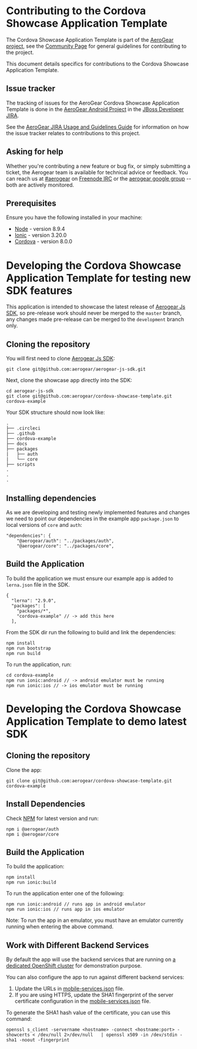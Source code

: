 # Contributing to the Cordova Showcase Application Template

The Cordova Showcase Application Template is part of the [AeroGear project](https://aerogear.org/), see the [Community Page](https://aerogear.org/community) for general guidelines for contributing to the project.

This document details specifics for contributions to the Cordova Showcase Application Template.

## Issue tracker

The tracking of issues for the AeroGear Cordova Showcase Application Template is done in the [AeroGear Android Project](https://issues.jboss.org/projects/AEROGEAR/issues) in the [JBoss Developer JIRA](https://issues.jboss.org).

See the [AeroGear JIRA Usage and Guidelines Guide](https://aerogear.org/docs/guides/JIRAUsage/) for information on how the issue tracker relates to contributions to this project.

## Asking for help

Whether you're contributing a new feature or bug fix, or simply submitting a
ticket, the Aerogear team is available for technical advice or feedback. 
You can reach us at [#aerogear](ircs://chat.freenode.net:6697/aerogear) on [Freenode IRC](https://freenode.net/) or the 
[aerogear google group](https://groups.google.com/forum/#!forum/aerogear)
-- both are actively monitored.

## Prerequisites

Ensure you have the following installed in your machine:

- [Node](https://nodejs.org/en/) - version 8.9.4
- [Ionic](https://ionicframework.com/) - version 3.20.0
- [Cordova](https://cordova.apache.org/) - version 8.0.0


# Developing the Cordova Showcase Application Template for testing new SDK features
This application is intended to showcase the latest release of [Aerogear Js SDK](https://github.com/aerogear/aerogear-js-sdk), so pre-release work should never be merged to the `master` branch, any changes made pre-release can be merged to the `development` branch only.

## Cloning the repository
You will first need to clone [Aerogear Js SDK](https://github.com/aerogear/aerogear-js-sdk):
```
git clone git@github.com:aerogear/aerogear-js-sdk.git
```
Next, clone the showcase app directly into the SDK:
```
cd aerogear-js-sdk
git clone git@github.com:aerogear/cordova-showcase-template.git cordova-example
```
Your SDK structure should now look like:
```
.
├── .circleci
├── .github
├── cordova-example 
├── docs
├── packages
|   ├── auth
|   └── core
├── scripts
.
.
.
```
## Installing dependencies
As we are developing and testing newly implemented features and changes we need to point our dependencies in the example app `package.json` to local versions of `core` and `auth`:

```
"dependencies": {		    
    "@aerogear/auth": "../packages/auth",		 
    "@aerogear/core": "../packages/core",
```

## Build the Application
To build the application we must ensure our example app is added to `lerna.json` file in the SDK.
```
{
  "lerna": "2.9.0",
  "packages": [
    "packages/*",
    "cordova-example" // -> add this here
  ],
```
From the SDK dir run the following to build and link the dependencies:
```
npm install
npm run bootstrap
npm run build
```
To run the application, run:
```
cd cordova-example
npm run ionic:android // -> android emulator must be running
npm run ionic:ios // -> ios emulator must be running
```

# Developing the Cordova Showcase Application Template to demo latest SDK

## Cloning the repository 
Clone the app:
```
git clone git@github.com:aerogear/cordova-showcase-template.git cordova-example
```

## Install Dependencies
Check [NPM](https://www.npmjs.com/org/aerogear) for latest version and run:
```
npm i @aerogear/auth
npm i @aerogear/core
```

## Build the Application
To build the application:
```
npm install
npm run ionic:build
```
To run the application enter one of the following:
```
npm run ionic:android // runs app in android emulator
npm run ionic:ios // runs app in ios emulator
```
Note: To run the app in an emulator, you must have an emulator currently running when entering the above command.

## Work with Different Backend Services

By default the app will use the backend services that are running on [a dedicated OpenShift cluster](https://security.skunkhenry.com:8443) for demonstration purpose.

You can also configure the app to run against different backend services:

1. Update the URLs in [mobile-services.json](src/mobile-services.json) file.
2. If you are using HTTPS, update the SHA1 fingerprint of the server certificate configuration in the [mobile-services.json](src/mobile-services.json) file.

To generate the SHA1 hash value of the certificate, you can use this command:
```
openssl s_client -servername <hostname> -connect <hostname:port> -showcerts < /dev/null 2>/dev/null   | openssl x509 -in /dev/stdin -sha1 -noout -fingerprint
```
